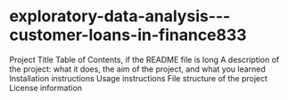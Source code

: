 # exploratory-data-analysis---customer-loans-in-finance833
Project Title
Table of Contents, if the README file is long
A description of the project: what it does, the aim of the project, and what you learned
Installation instructions
Usage instructions
File structure of the project
License information

